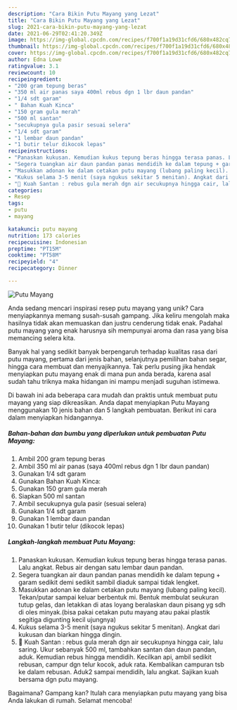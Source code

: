 ```yaml
---
description: "Cara Bikin Putu Mayang yang Lezat"
title: "Cara Bikin Putu Mayang yang Lezat"
slug: 2021-cara-bikin-putu-mayang-yang-lezat
date: 2021-06-29T02:41:20.349Z
image: https://img-global.cpcdn.com/recipes/f700f1a19d31cfd6/680x482cq70/putu-mayang-foto-resep-utama.jpg
thumbnail: https://img-global.cpcdn.com/recipes/f700f1a19d31cfd6/680x482cq70/putu-mayang-foto-resep-utama.jpg
cover: https://img-global.cpcdn.com/recipes/f700f1a19d31cfd6/680x482cq70/putu-mayang-foto-resep-utama.jpg
author: Edna Lowe
ratingvalue: 3.1
reviewcount: 10
recipeingredient:
- "200 gram tepung beras"
- "350 ml air panas saya 400ml rebus dgn 1 lbr daun pandan"
- "1/4 sdt garam"
- " Bahan Kuah Kinca"
- "150 gram gula merah"
- "500 ml santan"
- "secukupnya gula pasir sesuai selera"
- "1/4 sdt garam"
- "1 lembar daun pandan"
- "1 butir telur dikocok lepas"
recipeinstructions:
- "Panaskan kukusan. Kemudian kukus tepung beras hingga terasa panas. Lalu angkat. Rebus air dengan satu lembar daun pandan."
- "Segera tuangkan air daun pandan panas mendidih ke dalam tepung + garam sedikit demi sedikit sambil diaduk sampai tidak lengket."
- "Masukkan adonan ke dalam cetakan putu mayang (lubang paling kecil). Tekan/putar sampai keluar berbentuk mi. Bentuk membulat seukuran tutup gelas, dan letakkan di atas loyang beralaskan daun pisang yg sdh di oles minyak.(bisa pakai cetakan putu mayang atau pakai plastik segitiga digunting kecil ujungnya)"
- "Kukus selama 3-5 menit (saya ngukus sekitar 5 menitan). Angkat dari kukusan dan biarkan hingga dingin."
- "💠 Kuah Santan : rebus gula merah dgn air secukupnya hingga cair, lalu saring. Ukur sebanyak 500 ml, tambahkan santan dan daun pandan, aduk. Kemudian rebus hingga mendidih. Kecilkan api, ambil sedikit rebusan, campur dgn telur kocok, aduk rata. Kembalikan campuran tsb ke dalam rebusan. Aduk2 sampai mendidih, lalu angkat. Sajikan kuah bersama dgn putu mayang."
categories:
- Resep
tags:
- putu
- mayang

katakunci: putu mayang 
nutrition: 173 calories
recipecuisine: Indonesian
preptime: "PT15M"
cooktime: "PT58M"
recipeyield: "4"
recipecategory: Dinner

---
```



![Putu Mayang](https://img-global.cpcdn.com/recipes/f700f1a19d31cfd6/680x482cq70/putu-mayang-foto-resep-utama.jpg)

Anda sedang mencari inspirasi resep putu mayang yang unik? Cara menyiapkannya memang susah-susah gampang. Jika keliru mengolah maka hasilnya tidak akan memuaskan dan justru cenderung tidak enak. Padahal putu mayang yang enak harusnya sih mempunyai aroma dan rasa yang bisa memancing selera kita.

Banyak hal yang sedikit banyak berpengaruh terhadap kualitas rasa dari putu mayang, pertama dari jenis bahan, selanjutnya pemilihan bahan segar, hingga cara membuat dan menyajikannya. Tak perlu pusing jika hendak menyiapkan putu mayang enak di mana pun anda berada, karena asal sudah tahu triknya maka hidangan ini mampu menjadi suguhan istimewa.




Di bawah ini ada beberapa cara mudah dan praktis untuk membuat putu mayang yang siap dikreasikan. Anda dapat menyiapkan Putu Mayang menggunakan 10 jenis bahan dan 5 langkah pembuatan. Berikut ini cara dalam menyiapkan hidangannya.

<!--inarticleads1-->

##### Bahan-bahan dan bumbu yang diperlukan untuk pembuatan Putu Mayang:

1. Ambil 200 gram tepung beras
1. Ambil 350 ml air panas (saya 400ml rebus dgn 1 lbr daun pandan)
1. Gunakan 1/4 sdt garam
1. Gunakan  Bahan Kuah Kinca:
1. Gunakan 150 gram gula merah
1. Siapkan 500 ml santan
1. Ambil secukupnya gula pasir (sesuai selera)
1. Gunakan 1/4 sdt garam
1. Gunakan 1 lembar daun pandan
1. Gunakan 1 butir telur (dikocok lepas)




<!--inarticleads2-->

##### Langkah-langkah membuat Putu Mayang:

1. Panaskan kukusan. Kemudian kukus tepung beras hingga terasa panas. Lalu angkat. Rebus air dengan satu lembar daun pandan.
1. Segera tuangkan air daun pandan panas mendidih ke dalam tepung + garam sedikit demi sedikit sambil diaduk sampai tidak lengket.
1. Masukkan adonan ke dalam cetakan putu mayang (lubang paling kecil). Tekan/putar sampai keluar berbentuk mi. Bentuk membulat seukuran tutup gelas, dan letakkan di atas loyang beralaskan daun pisang yg sdh di oles minyak.(bisa pakai cetakan putu mayang atau pakai plastik segitiga digunting kecil ujungnya)
1. Kukus selama 3-5 menit (saya ngukus sekitar 5 menitan). Angkat dari kukusan dan biarkan hingga dingin.
1. 💠 Kuah Santan : rebus gula merah dgn air secukupnya hingga cair, lalu saring. Ukur sebanyak 500 ml, tambahkan santan dan daun pandan, aduk. Kemudian rebus hingga mendidih. Kecilkan api, ambil sedikit rebusan, campur dgn telur kocok, aduk rata. Kembalikan campuran tsb ke dalam rebusan. Aduk2 sampai mendidih, lalu angkat. Sajikan kuah bersama dgn putu mayang.




Bagaimana? Gampang kan? Itulah cara menyiapkan putu mayang yang bisa Anda lakukan di rumah. Selamat mencoba!
